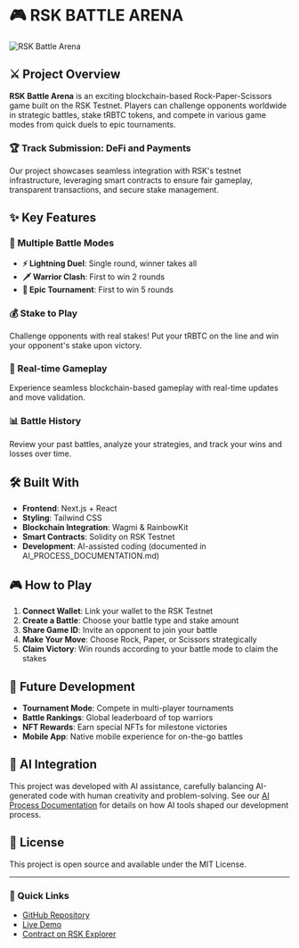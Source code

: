 # 🎮 RSK BATTLE ARENA

![RSK Battle Arena](https://i.imgur.com/placeholder-image.png)

## ⚔️ Project Overview

**RSK Battle Arena** is an exciting blockchain-based Rock-Paper-Scissors game built on the RSK Testnet. Players can challenge opponents worldwide in strategic battles, stake tRBTC tokens, and compete in various game modes from quick duels to epic tournaments.

### 🏆 Track Submission: DeFi and Payments

Our project showcases seamless integration with RSK's testnet infrastructure, leveraging smart contracts to ensure fair gameplay, transparent transactions, and secure stake management.

## ✨ Key Features

### 🎯 Multiple Battle Modes
- **⚡ Lightning Duel**: Single round, winner takes all
- **🗡️ Warrior Clash**: First to win 2 rounds
- **👑 Epic Tournament**: First to win 5 rounds

### 💰 Stake to Play
Challenge opponents with real stakes! Put your tRBTC on the line and win your opponent's stake upon victory.

### 🔄 Real-time Gameplay
Experience seamless blockchain-based gameplay with real-time updates and move validation.

### 📊 Battle History
Review your past battles, analyze your strategies, and track your wins and losses over time.

## 🛠️ Built With

- **Frontend**: Next.js + React
- **Styling**: Tailwind CSS
- **Blockchain Integration**: Wagmi & RainbowKit
- **Smart Contracts**: Solidity on RSK Testnet
- **Development**: AI-assisted coding (documented in AI_PROCESS_DOCUMENTATION.md)

## 🎮 How to Play

1. **Connect Wallet**: Link your wallet to the RSK Testnet
2. **Create a Battle**: Choose your battle type and stake amount
3. **Share Game ID**: Invite an opponent to join your battle
4. **Make Your Move**: Choose Rock, Paper, or Scissors strategically
5. **Claim Victory**: Win rounds according to your battle mode to claim the stakes

## 🔮 Future Development

- **Tournament Mode**: Compete in multi-player tournaments
- **Battle Rankings**: Global leaderboard of top warriors
- **NFT Rewards**: Earn special NFTs for milestone victories
- **Mobile App**: Native mobile experience for on-the-go battles

## 🧠 AI Integration

This project was developed with AI assistance, carefully balancing AI-generated code with human creativity and problem-solving. See our [AI Process Documentation](./AI_PROCESS_DOCUMENTATION.md) for details on how AI tools shaped our development process.

## 📝 License

This project is open source and available under the MIT License.

---

### 🔗 Quick Links

- [GitHub Repository](https://github.com/Afoxcute/zeddicus-frontend)
- [Live Demo](https://zeddicus-frontend.vercel.app/)
- [Contract on RSK Explorer](https://explorer.testnet.rootstock.io/address/0x7296c77edd04092fd6a8117c7f797e0680d97fa1) 